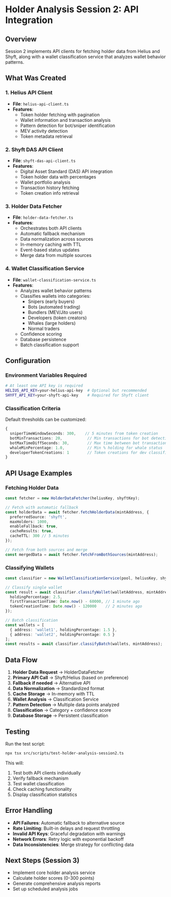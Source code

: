 # Holder Analysis Session 2: API Integration

## Overview
Session 2 implements API clients for fetching holder data from Helius and Shyft, along with a wallet classification service that analyzes wallet behavior patterns.

## What Was Created

### 1. Helius API Client
- **File**: `helius-api-client.ts`
- **Features**:
  - Token holder fetching with pagination
  - Wallet information and transaction analysis
  - Pattern detection for bot/sniper identification
  - MEV activity detection
  - Token metadata retrieval

### 2. Shyft DAS API Client
- **File**: `shyft-das-api-client.ts`
- **Features**:
  - Digital Asset Standard (DAS) API integration
  - Token holder data with percentages
  - Wallet portfolio analysis
  - Transaction history fetching
  - Token creation info retrieval

### 3. Holder Data Fetcher
- **File**: `holder-data-fetcher.ts`
- **Features**:
  - Orchestrates both API clients
  - Automatic fallback mechanism
  - Data normalization across sources
  - In-memory caching with TTL
  - Event-based status updates
  - Merge data from multiple sources

### 4. Wallet Classification Service
- **File**: `wallet-classification-service.ts`
- **Features**:
  - Analyzes wallet behavior patterns
  - Classifies wallets into categories:
    - Snipers (early buyers)
    - Bots (automated trading)
    - Bundlers (MEV/Jito users)
    - Developers (token creators)
    - Whales (large holders)
    - Normal traders
  - Confidence scoring
  - Database persistence
  - Batch classification support

## Configuration

### Environment Variables Required
```bash
# At least one API key is required
HELIUS_API_KEY=your-helius-api-key  # Optional but recommended
SHYFT_API_KEY=your-shyft-api-key    # Required for Shyft client
```

### Classification Criteria
Default thresholds can be customized:
```typescript
{
  sniperTimeWindowSeconds: 300,    // 5 minutes from token creation
  botMinTransactions: 20,           // Min transactions for bot detection
  botMaxTimeDiffSeconds: 30,        // Max time between bot transactions
  whaleMinPercentage: 1.0,          // Min % holding for whale status
  developerTokenCreations: 1        // Token creations for dev classification
}
```

## API Usage Examples

### Fetching Holder Data
```typescript
const fetcher = new HolderDataFetcher(heliusKey, shyftKey);

// Fetch with automatic fallback
const holderData = await fetcher.fetchHolderData(mintAddress, {
  preferredSource: 'shyft',
  maxHolders: 1000,
  enableFallback: true,
  cacheResults: true,
  cacheTTL: 300 // 5 minutes
});

// Fetch from both sources and merge
const mergedData = await fetcher.fetchFromBothSources(mintAddress);
```

### Classifying Wallets
```typescript
const classifier = new WalletClassificationService(pool, heliusKey, shyftKey);

// Classify single wallet
const result = await classifier.classifyWallet(walletAddress, mintAddress, {
  holdingPercentage: 2.5,
  firstTransactionTime: Date.now() - 60000, // 1 minute ago
  tokenCreationTime: Date.now() - 120000    // 2 minutes ago
});

// Batch classification
const wallets = [
  { address: 'wallet1', holdingPercentage: 1.5 },
  { address: 'wallet2', holdingPercentage: 0.5 }
];
const results = await classifier.classifyBatch(wallets, mintAddress);
```

## Data Flow

1. **Holder Data Request** → HolderDataFetcher
2. **Primary API Call** → Shyft/Helius (based on preference)
3. **Fallback if needed** → Alternative API
4. **Data Normalization** → Standardized format
5. **Cache Storage** → In-memory with TTL
6. **Wallet Analysis** → Classification Service
7. **Pattern Detection** → Multiple data points analyzed
8. **Classification** → Category + confidence score
9. **Database Storage** → Persistent classification

## Testing

Run the test script:
```bash
npx tsx src/scripts/test-holder-analysis-session2.ts
```

This will:
1. Test both API clients individually
2. Verify fallback mechanism
3. Test wallet classification
4. Check caching functionality
5. Display classification statistics

## Error Handling

- **API Failures**: Automatic fallback to alternative source
- **Rate Limiting**: Built-in delays and request throttling
- **Invalid API Keys**: Graceful degradation with warnings
- **Network Errors**: Retry logic with exponential backoff
- **Data Inconsistencies**: Merge strategy for conflicting data

## Next Steps (Session 3)
- Implement core holder analysis service
- Calculate holder scores (0-300 points)
- Generate comprehensive analysis reports
- Set up scheduled analysis jobs